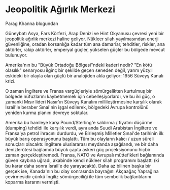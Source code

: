 # Jeopolitik Ağırlık Merkezi

Parag Khanna blogundan

Güneybatı Asya, Fars Körfezi, Arap Denizi ve Hint Okyanusu çevresi yeni bir jeopolitik ağırlık merkezi haline geliyor. Nükleer silah yayılmasından enerji güvenliğine, oradan korsanlığa kadar tüm ana damarlar, tehditler, riskler, ana aktörler, rakip aktörler, emperyal güçler, yükselen güçler bu bölgede mevcut bulunuyor.

Amerika'nın bu "Büyük Ortadoğu Bölgesi"ndeki kaderi nedir? "En kötü olasılık" senaryosu ilginç bir şekilde geçen seneden değil, yarım yüzyıl eskideki bir olayla olan güçlü bir analojiden akla geliyor: 1956 Süveyş Kanalı krizi.

O zaman İngiltere ve Fransa vargüçleriyle sömürgelikten kurtulmuş bir bölgede nüfuzlarını kaybetmemek için cebelleşiyorlardı, ve bu iki güç, o zamanki Mısır lideri Nasır'ın Süveyş Kanalını millileştirmesine karşılık olarak İsrail'le beraber Sınai'nin işgal edilerek, bölgedeki Avrupa kontrolünü yeniden kurma planını devreye soktular.

Amerika bu hamleye karşı Pound/Sterling'e saldırma / fiyatını düşürme (dumping) tehdidi ile karşılık verdi, aynı anda Suudi Arabistan İngiltere ve Fransa'ya petrol ihracını durdurdu, ve Birleşmiş Milletler Sınai'de tarihinin ilk büyük barış operasyonunu başlattı. Tüm bu olayların kalıcı / uzun süreli sonuçları olacaktı: İngiltere uluslararası meydanda aşağılandı, ve bir daha denizlerötesi bağlamda büyük çapta askeri güç projeksiyonunu hiçbir zaman gerçekleştiremedi. Fransa, NATO ve Avrupalı müttefikleri bağlamında güven kaybına uğradı, akabinde kendi nükleer silah programını başlattı (ki bu karar daha sonra İsrail'e de yarayacaktı). Daha az bilinen başka bir gerçek ise, Kanada'nın bu olay sonrasında bayrağını Akçaağaç Yaprağına çevirmesidir çünkü İngiliz sömürgeciliği ile tüm sembolik bağlantılarını koparma kararını vermişti.

